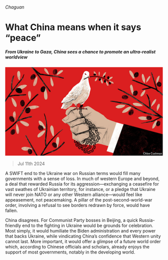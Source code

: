 ###### Chaguan

# What China means when it says “peace” 

##### From Ukraine to Gaza, China sees a chance to promote an ultra-realist worldview 

![image](images/20240713_CND000.jpg) 

> Jul 11th 2024 

A SWIFT end to the Ukraine war on Russian terms would fill many governments with a sense of loss. In much of western Europe and beyond, a deal that rewarded Russia for its aggression—exchanging a ceasefire for vast swathes of Ukrainian territory, for instance, or a pledge that Ukraine will never join NATO or any other Western alliance—would feel like appeasement, not peacemaking. A pillar of the post-second-world-war order, involving a refusal to see borders redrawn by force, would have fallen.

China disagrees. For Communist Party bosses in Beijing, a quick Russia-friendly end to the fighting in Ukraine would be grounds for celebration. Most simply, it would humiliate the Biden administration and every power that backs Ukraine, while vindicating China’s confidence that Western unity cannot last. More important, it would offer a glimpse of a future world order which, according to Chinese officials and scholars, already enjoys the support of most governments, notably in the developing world.

